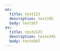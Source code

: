 ```yaml
---
en:
  title: test123
  description: test345
  body: test567
es:
  title: testo123
  description: testo345
  body: testo567
---
```

